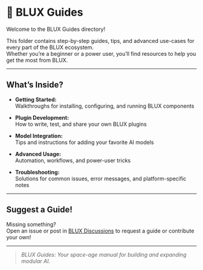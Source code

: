 # 📖 BLUX Guides

Welcome to the BLUX Guides directory!

This folder contains step-by-step guides, tips, and advanced use-cases for every part of the BLUX ecosystem.  
Whether you’re a beginner or a power user, you’ll find resources to help you get the most from BLUX.

---

## What’s Inside?

- **Getting Started:**  
  Walkthroughs for installing, configuring, and running BLUX components

- **Plugin Development:**  
  How to write, test, and share your own BLUX plugins

- **Model Integration:**  
  Tips and instructions for adding your favorite AI models

- **Advanced Usage:**  
  Automation, workflows, and power-user tricks

- **Troubleshooting:**  
  Solutions for common issues, error messages, and platform-specific notes

---

## Suggest a Guide!

Missing something?  
Open an issue or post in [BLUX Discussions](https://github.com/Justadudeinspace/blux/discussions) to request a guide or contribute your own!

---

> _BLUX Guides: Your space-age manual for building and expanding modular AI._
